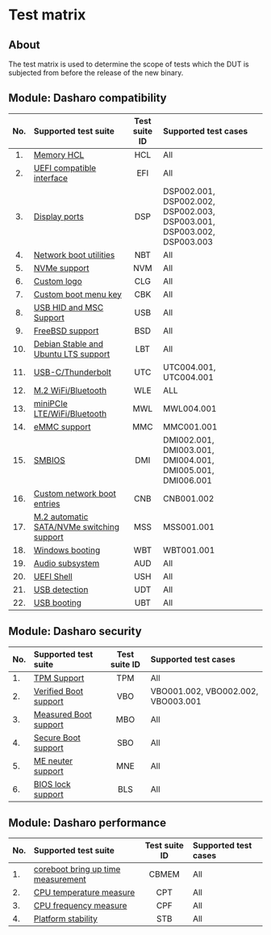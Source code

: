 # Test matrix

## About

The test matrix is used to determine the scope of tests which the DUT is
subjected from before the release of the new binary.

## Module: Dasharo compatibility

| No.  | Supported test suite                              | Test suite ID | Supported test cases                 |
|:----:|:--------------------------------------------------|:-------------:|:-------------------------------------|
| 1.   | [Memory HCL][HCL]                                 | HCL           | All                                  |
| 2.   | [UEFI compatible interface][EFI]                  | EFI           | All                                  |
| 3.   | [Display ports][DSP]                              | DSP           | DSP002.001, DSP002.002, DSP002.003, DSP003.001, DSP003.002, DSP003.003 |
| 4.   | [Network boot utilities][NBT]                     | NBT           | All                                  |
| 5.   | [NVMe support][NVM]                               | NVM           | All                                  |
| 6.   | [Custom logo][CLG]                                | CLG           | All                                  |
| 7.   | [Custom boot menu key][CBK]                       | CBK           | All                                  |
| 8.   | [USB HID and MSC Support][USB]                    | USB           | All                                  |
| 9.   | [FreeBSD support][BSD]                            | BSD           | All                                  |
| 10.  | [Debian Stable and Ubuntu LTS support][LBT]       | LBT           | All                                  |
| 11.  | [USB-C/Thunderbolt][UTC]                          | UTC           | UTC004.001, UTC004.001               |
| 12.  | [M.2 WiFi/Bluetooth][WLE]                         | WLE           | ALL                                  |
| 13.  | [miniPCIe LTE/WiFi/Bluetooth][MWL]                | MWL           | MWL004.001                           |
| 14.  | [eMMC support][MMC]                               | MMC           | MMC001.001                           |
| 15.  | [SMBIOS][DMI]                                     | DMI           | DMI002.001, DMI003.001, DMI004.001, DMI005.001, DMI006.001 |
| 16.  | [Custom network boot entries][CNB]                | CNB           | CNB001.002                           |
| 17.  | [M.2 automatic SATA/NVMe switching support][MSS]  | MSS           | MSS001.001                           |
| 18.  | [Windows booting][WBT]                            | WBT           | WBT001.001                           |
| 19.  | [Audio subsystem][AUD]                            | AUD           | All                                  |
| 20.  | [UEFI Shell][USH]                                 | USH           | All                                  |
| 21.  | [USB detection][UDT]                              | UDT           | All                                  |
| 22.  | [USB booting][UBT]                                | UBT           | All                                  |

[HCL]: ../../unified-test-documentation/dasharo-compatibility/301-memory-hcl.md
[EFI]: ../../unified-test-documentation/dasharo-compatibility/30M-uefi-compatible-interface.md
[DSP]: ../../unified-test-documentation/dasharo-compatibility/31E-display-ports-and-lcd.md
[NBT]: ../../unified-test-documentation/dasharo-compatibility/315b-netboot-utilities.md
[NVM]: ../../unified-test-documentation/dasharo-compatibility/312-nvme-support.md
[CLG]: ../../unified-test-documentation/dasharo-compatibility/304-custom-logo.md
[CBK]: ../../unified-test-documentation/dasharo-compatibility/303-custom-boot-menu-key.md
[USB]: ../../unified-test-documentation/dasharo-compatibility/306-usb-hid-and-msc-support.md
[BSD]: ../../unified-test-documentation/dasharo-compatibility/307-freebsd-support.md
[LBT]: ../../unified-test-documentation/dasharo-compatibility/308-debian-stable-and-ubuntu-lts-support.md
[UTC]: ../../unified-test-documentation/dasharo-compatibility/31H-usb-type-c.md
[WLE]: ../../unified-test-documentation/dasharo-compatibility/318-m2-wifi-bluetooth.md
[MWL]: ../../unified-test-documentation/dasharo-compatibility/31K-minipcie-verification.md
[MMC]: ../../unified-test-documentation/dasharo-compatibility/31M-emmc-support.md
[DMI]: ../../unified-test-documentation/dasharo-compatibility/31L-smbios.md
[CNB]: ../../unified-test-documentation/dasharo-compatibility/30A-custom-network-boot-entries.md
[MSS]: ../../unified-test-documentation/dasharo-compatibility/31I-nvme-switching.md
[WBT]: ../../unified-test-documentation/dasharo-compatibility/31A-windows-booting.md
[AUD]: ../../unified-test-documentation/dasharo-compatibility/31F-audio-subsystem.md
[USH]: ../../unified-test-documentation/dasharo-compatibility/30P-uefi-shell.md
[UDT]: ../../unified-test-documentation/dasharo-compatibility/31O-usb-detect.md
[UBT]: ../../unified-test-documentation/dasharo-compatibility/31N-usb-boot.md

## Module: Dasharo security

| No.  | Supported test suite                              | Test suite ID | Supported test cases                 |
|:-----|:--------------------------------------------------|:-------------:|:-------------------------------------|
| 1.   | [TPM Support][TPM]                                | TPM           | All                                  |
| 2.   | [Verified Boot support][VBO]                      | VBO           | VBO001.002, VBO002.002, VBO003.001   |
| 3.   | [Measured Boot support][MBO]                      | MBO           | All                                  |
| 4.   | [Secure Boot support][SBO]                        | SBO           | All                                  |
| 5.   | [ME neuter support][MNE]                          | MNE           | All                                  |
| 6.   | [BIOS lock support][BLS]                          | BLS           | All                                  |

[TPM]: ../../unified-test-documentation/dasharo-security/200-tpm-support.md
[VBO]: ../../unified-test-documentation/dasharo-security/201-verified-boot.md
[MBO]: ../../unified-test-documentation/dasharo-security/203-measured-boot.md
[SBO]: ../../unified-test-documentation/dasharo-security/206-secure-boot.md
[MNE]: ../../unified-test-documentation/dasharo-security/20F-me-neuter.md
[BLS]: ../../unified-test-documentation/dasharo-security/20J-bios-lock-support.md

## Module: Dasharo performance

| No.  | Supported test suite                              | Test suite ID | Supported test cases                 |
|:-----|:--------------------------------------------------|:-------------:|:-------------------------------------|
| 1.   | [coreboot bring up time measurement][CBMEM]       | CBMEM         | All                                  |
| 2.   | [CPU temperature measure][CPT]                    | CPT           | All                                  |
| 3.   | [CPU frequency measure][CPF]                      | CPF           | All                                  |
| 4.   | [Platform stability][STB]                         | STB           | All                                  |

[CBMEM]: ../../unified-test-documentation/dasharo-performance/400-coreboot-boot-measure.md
[CPT]: ../../unified-test-documentation/dasharo-performance/401-cpu-temperature.md
[CPF]: ../../unified-test-documentation/dasharo-performance/402-cpu-frequency.md
[STB]: ../../unified-test-documentation/dasharo-performance/404-platform-stability.md

